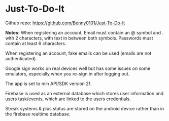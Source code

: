 # Just-To-Do-It

Github repo: https://github.com/Benny0101/Just-To-Do-It

**Notes:** 
When registering an account, Email must contain an @ symbol and . with 2 characters, with text in between both symbols. Passwords must contain at least 6 characters.

When registering an account, fake emails can be used (emails are not authenticated).

Google sign works on real devices well but has some issues on some emulators, especially when you re-sign in after logging out.

The app is set to min API/SDK version 21.

Firebase is used as an external database which stores user information and users task/events, which are linked to the users credentials.

Streak systems & plus status are stored on the android device rather than in the firebase realtime database.



